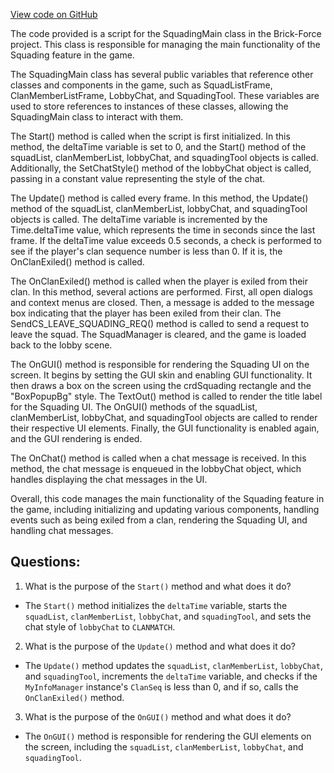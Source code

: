 [View code on GitHub](https://github.com/TieHaxJan/Brick-Force/Assembly-CSharp\SquadingMain.cs)

The code provided is a script for the SquadingMain class in the Brick-Force project. This class is responsible for managing the main functionality of the Squading feature in the game. 

The SquadingMain class has several public variables that reference other classes and components in the game, such as SquadListFrame, ClanMemberListFrame, LobbyChat, and SquadingTool. These variables are used to store references to instances of these classes, allowing the SquadingMain class to interact with them.

The Start() method is called when the script is first initialized. In this method, the deltaTime variable is set to 0, and the Start() method of the squadList, clanMemberList, lobbyChat, and squadingTool objects is called. Additionally, the SetChatStyle() method of the lobbyChat object is called, passing in a constant value representing the style of the chat.

The Update() method is called every frame. In this method, the Update() method of the squadList, clanMemberList, lobbyChat, and squadingTool objects is called. The deltaTime variable is incremented by the Time.deltaTime value, which represents the time in seconds since the last frame. If the deltaTime value exceeds 0.5 seconds, a check is performed to see if the player's clan sequence number is less than 0. If it is, the OnClanExiled() method is called.

The OnClanExiled() method is called when the player is exiled from their clan. In this method, several actions are performed. First, all open dialogs and context menus are closed. Then, a message is added to the message box indicating that the player has been exiled from their clan. The SendCS_LEAVE_SQUADING_REQ() method is called to send a request to leave the squad. The SquadManager is cleared, and the game is loaded back to the lobby scene.

The OnGUI() method is responsible for rendering the Squading UI on the screen. It begins by setting the GUI skin and enabling GUI functionality. It then draws a box on the screen using the crdSquading rectangle and the "BoxPopupBg" style. The TextOut() method is called to render the title label for the Squading UI. The OnGUI() methods of the squadList, clanMemberList, lobbyChat, and squadingTool objects are called to render their respective UI elements. Finally, the GUI functionality is enabled again, and the GUI rendering is ended.

The OnChat() method is called when a chat message is received. In this method, the chat message is enqueued in the lobbyChat object, which handles displaying the chat messages in the UI.

Overall, this code manages the main functionality of the Squading feature in the game, including initializing and updating various components, handling events such as being exiled from a clan, rendering the Squading UI, and handling chat messages.
## Questions: 
 1. What is the purpose of the `Start()` method and what does it do?
- The `Start()` method initializes the `deltaTime` variable, starts the `squadList`, `clanMemberList`, `lobbyChat`, and `squadingTool`, and sets the chat style of `lobbyChat` to `CLANMATCH`.

2. What is the purpose of the `Update()` method and what does it do?
- The `Update()` method updates the `squadList`, `clanMemberList`, `lobbyChat`, and `squadingTool`, increments the `deltaTime` variable, and checks if the `MyInfoManager` instance's `ClanSeq` is less than 0, and if so, calls the `OnClanExiled()` method.

3. What is the purpose of the `OnGUI()` method and what does it do?
- The `OnGUI()` method is responsible for rendering the GUI elements on the screen, including the `squadList`, `clanMemberList`, `lobbyChat`, and `squadingTool`.